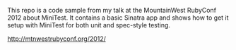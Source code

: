This repo is a code sample from my talk at the MountainWest
RubyConf 2012 about MiniTest. It contains a basic Sinatra app
and shows how to get it setup with MiniTest for both unit and
spec-style testing.

http://mtnwestrubyconf.org/2012/
